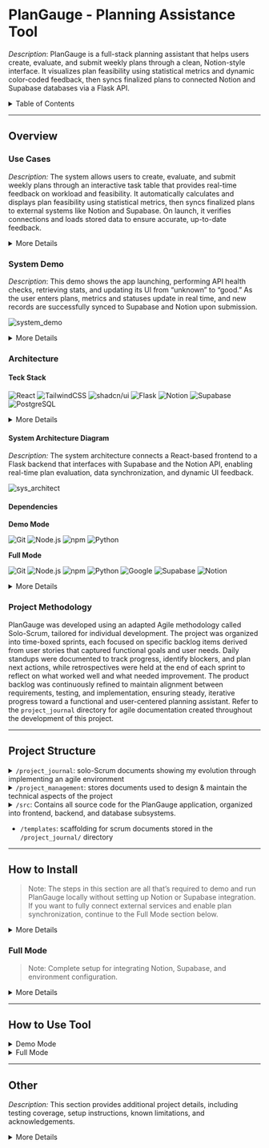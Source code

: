 # PlanGauge - Planning Assistance Tool
_Description_: PlanGauge is a full-stack planning assistant that helps users create, evaluate, and submit weekly plans through a clean, Notion-style interface. It visualizes plan feasibility using statistical metrics and dynamic color-coded feedback, then syncs finalized plans to connected Notion and Supabase databases via a Flask API.


<details>
  <summary>Table of Contents</summary>

  - [Overview](#overview)
  - [Project Structure](#project-structure)
  - [How to Install](#how-to-install)
  - [How to Use Tool](#how-to-use-tool)
  - [Other](#other)
</details>

---

## Overview
### Use Cases
_Description:_ The system allows users to create, evaluate, and submit weekly plans through an interactive task table that provides real-time feedback on workload and feasibility. It automatically calculates and displays plan feasibility using statistical metrics, then syncs finalized plans to external systems like Notion and Supabase. On launch, it verifies connections and loads stored data to ensure accurate, up-to-date feedback.
<details>
    <summary>
        More Details
    </summary>
    
- UC-1: Create Weekly Plan — The user adds, edits, and deletes tasks in the Task Entry Table (R-2.10–R-2.15), filling out task names, categories, dates, and times. The Stat Card System updates automatically to reflect daily workload changes. (Ref: design.md – “Table Structure,” “Add New Task Demo”)
- UC-2: Evaluate Plan Feasibility — The user views live feedback through the Stat Card System and Evaluation Section, which compute daily and weekly feasibility using Z-scores (R-1.22–R-1.23). The Evaluation Section provides a summary score and detailed breakdown of contributing metrics. (Ref: design.md – “Populated State,” “Evaluation Section,” “Details Accordion”)
- UC-3: Submit Plan to External Systems — The user clicks the Submit button to send plan data to Notion and Supabase via Flask (R-5.10). A toast confirms success or failure, and the button color reflects the plan’s overall feasibility. (Ref: design.md – “Submission Swimlane Diagram,” “Submission Demo”)
- UC-4: System Launch and Data Retrieval — On startup, the app runs connectivity checks for Flask, Supabase, and Notion (R-7.40–R-7.41) and retrieves stored stats to initialize feasibility data. Toasts indicate success or failure of retrieval operations. (Ref: design.md – “Startup Process Swimlane Diagram,” “Stats Retrieval API Endpoint”)
</details>



### System Demo

_Description_: This demo shows the app launching, performing API health checks, retrieving stats, and updating its UI from “unknown” to “good.” As the user enters plans, metrics and statuses update in real time, and new records are successfully synced to Supabase and Notion upon submission.

![system_demo](https://github.com/user-attachments/assets/23625c7a-682c-43c6-a5a8-9ebac076261f)


<details>
    <summary>
        More Details
    </summary>

This demo showcases the user launching the application and entering plans into the table interface.
During the launch process, the system performs a health check to verify connectivity with the Flask, Notion, and Supabase APIs. At the same time, the app successfully requests and receives statistical metric data. Once the data is retrieved, the interface updates accordingly — the styling transitions from red (indicating an “unknown” status) to grey (signifying “neutral”). The stat cards are then populated with average and standard deviation time values, and the evaluation section dynamically updates with these new metrics.

As the user adds new records, the outlines of all subsystems adjust to reflect overall feasibility. The stat card system also updates in real time, calculating total time values for tasks that share the same start date. The user continues to input plans for the following week until the overall status indicator turns green, representing a “good” state.

The demo continues with the user scrolling through the updated interface, showing how both the stat cards and evaluation sections appear when the system is in its optimal state. Finally, the user opens the Supabase and Notion databases — initially empty — then submits the new plan. After submission, both databases display the newly created records, confirming a successful sync between the app and the Notion productivity environment.
</details>

### Architecture
#### Teck Stack
![React](https://img.shields.io/badge/React-20232A?style=for-the-badge&logo=react&logoColor=61DAFB) ![TailwindCSS](https://img.shields.io/badge/Tailwind_CSS-06B6D4?style=for-the-badge&logo=tailwindcss&logoColor=white) ![shadcn/ui](https://img.shields.io/badge/shadcn/ui-000000?style=for-the-badge&logo=shadcnui&logoColor=white) ![Flask](https://img.shields.io/badge/Flask-000000?style=for-the-badge&logo=flask&logoColor=white) ![Notion](https://img.shields.io/badge/Notion-000000?style=for-the-badge&logo=notion&logoColor=white) ![Supabase](https://img.shields.io/badge/Supabase-3ECF8E?style=for-the-badge&logo=supabase&logoColor=white) ![PostgreSQL](https://img.shields.io/badge/PostgreSQL-316192?style=for-the-badge&logo=postgresql&logoColor=white)

<details>
    <summary>
        More Details
    </summary>

- Frontend:
    - ![React](https://img.shields.io/badge/React-20232A?style=for-the-badge&logo=react&logoColor=61DAFB)
        - Manages the application’s dynamic UI and state, allowing real-time updates as users modify their weekly plans.
    - ![TailwindCSS](https://img.shields.io/badge/Tailwind_CSS-06B6D4?style=for-the-badge&logo=tailwindcss&logoColor=white)
        - Provides a responsive and modern utility-based styling framework for consistent, adaptive layouts.
    - ![shadcn/ui](https://img.shields.io/badge/shadcn/ui-000000?style=for-the-badge&logo=shadcnui&logoColor=white)
        - Offers a good looking library for aesthetically pleasing dark mode styling design
- Backend:
    - ![Flask](https://img.shields.io/badge/Flask-000000?style=for-the-badge&logo=flask&logoColor=white)
        - Implements the backend logic and HTTP endpoints that process feasibility calculations, manage plan submissions, and connect to external services.
    - ![Notion](https://img.shields.io/badge/Notion-000000?style=for-the-badge&logo=notion&logoColor=white)
        - Enables two-way synchronization of plan data between PlanGauge and the user’s Notion workspace.
- Database:
    - ![Supabase](https://img.shields.io/badge/Supabase-3ECF8E?style=for-the-badge&logo=supabase&logoColor=white) 
        - Stores plan submissions and plan records created using this app. Also stores previous work/productivity records that are used for statistical metric calculations. The statistical metrics are then used to compare the current plan to previous performances.
    - ![PostgreSQL](https://img.shields.io/badge/PostgreSQL-316192?style=for-the-badge&logo=postgresql&logoColor=white)
        - Supabase uses PostgreSQL
</details>

#### System Architecture Diagram

_Description:_ The system architecture connects a React-based frontend to a Flask backend that interfaces with Supabase and the Notion API, enabling real-time plan evaluation, data synchronization, and dynamic UI feedback.

![sys_architect](https://github.com/user-attachments/assets/a2dceaf5-68dd-4d71-98f7-460ba8fe95a9)

#### Dependencies
**Demo Mode**

![Git](https://img.shields.io/badge/Git-F05032?style=for-the-badge&logo=git&logoColor=white) ![Node.js](https://img.shields.io/badge/Node.js-339933?style=for-the-badge&logo=nodedotjs&logoColor=white) ![npm](https://img.shields.io/badge/npm-CB3837?style=for-the-badge&logo=npm&logoColor=white) ![Python](https://img.shields.io/badge/Python-3776AB?style=for-the-badge&logo=python&logoColor=white)

**Full Mode**

![Git](https://img.shields.io/badge/Git-F05032?style=for-the-badge&logo=git&logoColor=white) ![Node.js](https://img.shields.io/badge/Node.js-339933?style=for-the-badge&logo=nodedotjs&logoColor=white) ![npm](https://img.shields.io/badge/npm-CB3837?style=for-the-badge&logo=npm&logoColor=white) ![Python](https://img.shields.io/badge/Python-3776AB?style=for-the-badge&logo=python&logoColor=white) ![Google](https://img.shields.io/badge/Google-4285F4?style=for-the-badge&logo=google&logoColor=white) ![Supabase](https://img.shields.io/badge/Supabase-3ECF8E?style=for-the-badge&logo=supabase&logoColor=white) ![Notion](https://img.shields.io/badge/Notion-000000?style=for-the-badge&logo=notion&logoColor=white)



<details>
  <summary>More Details</summary>

- Git  
  Git is required for version control and cloning the PlanGauge repository.  
  - Install from [https://git-scm.com/](https://git-scm.com/).  
  - Used for managing commits, branches, and synchronizing local changes with GitHub.  

- Node.js & NPM  
  Node.js and its package manager (NPM) are required to run the React frontend.  
  - Download from [https://nodejs.org/](https://nodejs.org/) (LTS version recommended).  
  - Used to install dependencies, run development servers, and execute build/test scripts.  

- Python  
  Python (version 3.10 or later) is required to run the Flask backend.  
  - Install from [https://www.python.org/downloads/](https://www.python.org/downloads/).  
  - Used to launch the API, handle predictions, and manage database requests.  

- Google Account  
  A Google account is required to access Notion authentication setup and any integrated cloud services (if applicable).  
  - Used for identity verification, environment configuration syncing, and potential API access (e.g., Google Drive or OAuth).  
 

- Supabase Account (Free Tier)
  A Supabase account is needed to store and retrieve data.  
  - Create a new Supabase project and note the API URL and anon key.  
  - Used by the Flask backend to persist plan statistics and user data.

</details>

### Project Methodology
PlanGauge was developed using an adapted Agile methodology called Solo-Scrum, tailored for individual development. The project was organized into time-boxed sprints, each focused on specific backlog items derived from user stories that captured functional goals and user needs. Daily standups were documented to track progress, identify blockers, and plan next actions, while retrospectives were held at the end of each sprint to reflect on what worked well and what needed improvement. The product backlog was continuously refined to maintain alignment between requirements, testing, and implementation, ensuring steady, iterative progress toward a functional and user-centered planning assistant. Refer to the `project_journal` directory for agile documentation created throughout the development of this project.

---

## Project Structure
<details>
    <summary>
        <code>/project_journal</code>: solo-Scrum documents showing my evolution through implementing an agile environment
    </summary>

- `/assets`: stores diagrams, mockups, quiz docs, demo gifs, and other docs created during sprints
- `/backlog`: backlog item documentation for features implemented in this project
- `/professional_review`: presentation and notes from project pitch to CS professor
- `/pull_requests`: docs for completed pull requests demoing the features developed and merged
- `/retrospective`: reflections completed for reviewing and improving sprint approach for each sprint
- `/sprints`: docs for sprints including the goal, assigned backlog items, subtasks, and DoD
- `/standup`: logs for daily standups documenting previous progress, next steps, problems, ChatGPT review
</details>

<details>
    <summary>
        <code>/project_management</code>: stores documents used to design & maintain the technical aspects of the project
    </summary>

- `/api/flask_apis.xlsx`: excel document that details the flask api including example http responses, response key explanations, and http response code clarifications
- `/diagrams`: mockups, architecture diagram, FDD, ERD, and swimlane diagrams used in the current design
- `/specs`: This directory contains all formal software engineering documentation written throughout the development of PlanGauge. Each file defines the project’s requirements, rationale, and design decisions used to guide implementation.
    - `/design.md`: The Design Specification document defines the structural, visual, and behavioral blueprint for PlanGauge, bridging the project’s requirements with its implemented architecture. It includes annotated diagrams, UI mockups, and flow representations that capture how each subsystem functions and interacts.
    - `/mvs.md`: Defines the Minimum Viable Specification for PlanGauge—listing the essential features (task table, stat cards, plan summary, submission flow) required for a functioning prototype and mapping them to their requirement IDs.
    - `/pop.md`: The Project Overview Proposal detailing the motivation, scope, and predicted architecture of PlanGauge. It covers complexity across system layers, technology stack choices, and methodology (Solo-Scrum).
    - `/reqs.md`: The Requirement Specifications document defining all functional and non-functional requirements (R-X.Y) including frontend behavior, backend logic, security, and usability standards.
    - `/sdp.md`: The Software Development Plan describing lifecycle phases, sprint schedules, testing strategy, risk assessment, and documentation control procedures.
    - `timeline.xlsx`: Spreadsheet outlining the chronological schedule of development milestones, sprint durations, and deliverable deadlines. Stopped using/updating this half way through project development.
    - `/user-stories.md`: Lists user stories that express functional goals from the perspective of an end user, forming the basis for requirement traceability and backlog creation.
</details>

<details>
    <summary>
        <code>/src</code>: Contains all source code for the PlanGauge application, organized into frontend, backend, and database subsystems.
    </summary>

- `/backend`: Implements the Flask API server responsible for handling data transactions, performing validation, and bridging between the React frontend and Supabase database.
    - `/app/__init__.py`: Initializes the Flask app instance and loads configuration (e.g., environment variables, API keys).
    - `/app/routes.py`: Defines RESTful API endpoints for CRUD operations, plan submission, and Notion synchronization.
    - `/app/utils.py`: Contains helper functions for validation, data formatting, and Notion API communication.
    - `/tests/`: Houses backend unit and integration tests written with pytest.
    - `pytest.ini`: Configures test discovery paths and environment markers for pytest.
    - `run.py`: Entry point to launch the Flask development server.
- `/database`: Contains SQL scripts and schema configuration for the project’s Supabase (PostgreSQL) layer.
    - `db_setup.sql`: Creates database tables, relations, and constraints aligned with the BCNF-compliant schema defined in the design specs.
    - `row_security.sql`: Defines row-level security policies to control user access and protect plan submission records.
- `/frontend`: Implements the React + Tailwind + Shadcn/UI interface that allows users to input, visualize, and submit their weekly plans.
    - `/e2e/`: End-to-end tests using Playwright to verify full-stack functionality.
    - `/src/components/`: Stores the react components for all subsystems
    - `/src/contexts/`: Context providers like TaskContext.jsx managing global state for task data
    - `/src/tests/`: Frontend unit and integration tests written with Vitest + React Testing Library.
    - `/src/utils/`: Utility functions supporting calculations, formatting, or API requests.
    - `/src/App.jsx`: Root React component that renders the main task table and theme provider
    - `/src/App.css`: Base styling and layout rules.
    - `/src/index.css`: Tailwind + custom theme variables defining color palettes and dark mode support.
    - `/src/main.jsx`: Application entry point rendering the React root node.
</details>

- `/templates`: scaffolding for scrum documents stored in the `/project_journal/` directory

---

## How to Install

> Note: The steps in this section are all that’s required to demo and run PlanGauge locally without setting up Notion or Supabase integration. If you want to fully connect external services and enable plan synchronization, continue to the Full Mode section below.

<details>
  <summary>More Details</summary>

1️⃣ Clone the repository
   ```
   git clone https://github.com/GregT7/PlanGauge.git
   ```

2️⃣ Install frontend dependencies
   ```
   cd PlanGauge/src/frontend
   npm install
   npm audit fix
   ```

3️⃣ Install backend dependencies
   ```
   cd PlanGauge/src/backend
   python -m venv venv
   .\venv\Scripts\activate
   pip install -r requirements.txt
   ```
</details>

### Full Mode
> Note: Complete setup for integrating Notion, Supabase, and environment configuration.

<details>
  <summary>More Details</summary>

1️⃣ Setup Notion
   1. Create or log into your Notion account.
   2. Create a new page.
   3. Add a database within that page.
   4. Create a new integration under [https://www.notion.so/my-integrations](https://www.notion.so/my-integrations).
   5. Grant the integration full access to your database.
   6. Copy and store your Notion API key for later use.

2️⃣ Setup Supabase
   1. Create a free account at [https://app.supabase.com](https://app.supabase.com).
   2. Run the SQL scripts in `/PlanGauge/src/database/`:
      - `db_setup.sql` — Initializes database tables.  
      - `row_security.sql` — Enables row-level security (prevents unauthorized access).  
      - `init_records.sql` — Populates dummy records (optional).
   3. Note your Project URL and anon public key for the `.env` file.

3️⃣ Setup environment files
<details>
  <summary>Windows</summary>

  1. `/src/.env`
  ```
  cd /PlanGauge/src
  echo FLASK_BASE_URL=http://127.0.0.1:^ FLASK_DEFAULT_PORT=5000^ FLASK_TESTING_PORT=5001^ FLASK_HEALTH_ROUTE=/api/health > .env
  ```

  2. `/src/backend/.env`
  ```
  cd /PlanGauge/src/backend
  (echo SUPABASE_URL=&& echo SUPABASE_KEY=&& echo NOTION_API_KEY=&& echo NOTION_PAGE_ID=&& echo NOTION_DB_ID=&& echo NOTION_VERSION="2022-06-28") > .env
  ```

  3. `/src/frontend/.env.demo`
  ```
  cd /PlanGauge/src/frontend
  echo VITE_DEMO=1^ VITE_STATS_TESTING_ROUTE=http://127.0.0.1:5000/api/demo/stats^ VITE_DEFAULT_ROUTE=http://localhost:5173/^ VITE_TESTING_ROUTE=http://localhost:4173/^ VITE_DEFAULT_PLAN_START=2025-06-01^ VITE_DEFAULT_PLAN_END=2025-06-30 > .env
  ```
</details>

<details>
  <summary>Linux/macOS</summary>

  1. `/src/.env`
  ```
  cd /PlanGauge/src
  echo "FLASK_BASE_URL=http://127.0.0.1: FLASK_DEFAULT_PORT=5000 FLASK_TESTING_PORT=5001 FLASK_HEALTH_ROUTE=/api/health" > .env
  ```

  2. `/src/backend/.env`
  ```
  cd /PlanGauge/src/backend
  echo -e "SUPABASE_URL=\nSUPABASE_KEY=\nNOTION_API_KEY=\nNOTION_PAGE_ID=\nNOTION_DB_ID=\nNOTION_VERSION=\"2022-06-28\"" > .env
  ```

  3. `/src/frontend/.env.demo`
  ```
  cd /PlanGauge/src/frontend
  echo "VITE_DEMO=1 VITE_STATS_TESTING_ROUTE=http://127.0.0.1:5000/api/demo/stats VITE_DEFAULT_ROUTE=http://localhost:5173/ VITE_TESTING_ROUTE=http://localhost:4173/ VITE_DEFAULT_PLAN_START=2025-06-01 VITE_DEFAULT_PLAN_END=2025-06-30" > .env
  ```
</details>

4️⃣ Find API keys / info for Notion & Supabase and update `/PlanGauge/src/backend/.env` file
   - `SUPABASE_URL`  
     - _Description_: The unique base URL endpoint for your Supabase project.  
     - How to find:
       1. Log in to [https://app.supabase.com](https://app.supabase.com)
       2. Select your project.
       3. Go to Project Settings → API.
       4. Copy the Project URL.
     - Example:
       ```
       SUPABASE_URL=https://abcde12345.supabase.co
       ```

   - `SUPABASE_KEY`  
     - _Description_: Your Supabase authentication key — typically the “anon public” key.  
     - How to find:
       1. In Project Settings → API, scroll to Project API Keys.
       2. Copy the anon public key.
     - Example:
       ```
       SUPABASE_KEY=eyJhbGciOiJIUzI1NiIsInR5cCI6IkpXVCJ9...
       ```

   - `NOTION_API_KEY`  
     - _Description_: The token for your internal integration used to access Notion’s API.  
     - How to find:
       1. Go to [https://www.notion.so/my-integrations](https://www.notion.so/my-integrations)
       2. Create a new integration (e.g., “PlanGauge”).
       3. Copy the Internal Integration Token.
       4. Share your Notion page/database with this integration.
     - Example:
       ```
       NOTION_API_KEY=secret_qwerty123456789abcdef
       ```

   - `NOTION_PAGE_ID`  
     - _Description_: The 32-character ID for the Notion page you want PlanGauge to sync.  
     - How to find:
       1. Open the Notion page in your browser.
       2. Copy the 32-character string at the end of the URL.
     - Example:
       ```
       NOTION_PAGE_ID=abcdef1234567890abcdef1234567890
       ```

   - `NOTION_DB_ID`  
     - _Description_: The ID of your Notion database used for plan synchronization.  
     - How to find:
       1. Open your Notion database in your browser.
       2. Copy the 32-character string before `?v=` in the URL.
     - Example:
       ```
       NOTION_DB_ID=1234567890abcdef1234567890abcdef
       ```

   - `NOTION_VERSION` = "2022-06-28"  
     - _Description_: Specifies the Notion API version for compatibility.  
     - How to find:
       - Refer to [Notion’s API versioning documentation](https://developers.notion.com/reference/versioning)
     - Example:
       ```
       NOTION_VERSION="2022-06-28"
       ```
</details>

---

## How to Use Tool
<details>
  <summary>Demo Mode</summary>


#### 1️⃣ Launch the Application  
```bash
cd PlanGauge/src/frontend  
npm run start:demo
```  
The app will open automatically in your default browser and begin connecting to the Flask API. Toast messages will indicate connection and launch status.

#### 2️⃣ Load Demo Data  
Default, hardcoded statistical metrics are fetched from a demo API route. The task table is automatically populated with sample tasks representing a plan created just before submission.

#### 3️⃣ Observe Feasibility Analysis  
Once the backend connection is established, the feasibility analysis begins. The UI styling updates in real time to reflect the plan’s evaluation and feasibility results.

#### 4️⃣ Experiment with the Task Table  
Modify tasks to see how the feasibility and UI respond dynamically.  
> Note: The Start Date must match one of the Stat Card dates for table changes to impact feasibility.

#### 5️⃣ Submit the Plan  
Click the Submit button to view a toast confirmation message.  
*(No data will be sent since Notion and Supabase integrations are disabled in demo mode.)*

#### 6️⃣ Review Evaluation Details  
Scroll to the Evaluation Section to explore how the system calculates feasibility metrics and interprets results for each day and overall plan.

</details>



<details>
  <summary>Full Mode</summary>



#### 1️⃣ Launch the Application

1. Start the app & wait for browser to open
   ```
   cd PlanGauge/src/frontend
   npm run start
   ```

#### 2️⃣ Create or Edit Weekly Tasks

1. Use the Notion-like task table to enter your weekly goals.  
   Each row represents a task with the following fields:
   - Task Name – Short description of your task.
   - Category – Choose from pre-defined options (e.g., Health, Career, School).
   - Start / Due Date – Select using the date picker.
   - Estimated Time – Enter manually or let the backend predict time (future feature).

2. Add new tasks using the “+ New Page” button at the bottom of the table.

3. Tasks update automatically as you edit fields — no need to manually save.

#### 3️⃣ Review Daily and Weekly Feasibility

- Each day displays a stat card showing:
  - The total planned time for that day.
  - A color-coded status:
    - 🟢 Good – Within target range.
    - 🟡 Moderate – Under or near threshold.
    - 🔴 Poor – Exceeds predicted workload limit.

- At the bottom, a Plan Summary indicator shows the overall feasibility rating for the week.

#### 4️⃣ Submit Your Plan

When satisfied with your plan, click the Submit button.  
This will:
1. Send your plan data to the Flask backend.  
2. The backend will:
   - Store your plan data in Supabase for long-term tracking.
   - Sync your updated plan to Notion, ensuring your Notion workspace stays up-to-date.
3. A temporary status message will confirm if the sync succeeded or failed.

#### 5️⃣ Adjust, Track, and Improve

- You can adjust your plan anytime; simply edit the table and re-submit.
- Future versions will incorporate your Supabase data to refine time predictions for similar task types.
- Use color trends and stats to track planning consistency week-to-week.

</details>

---

## Other
_Description:_ This section provides additional project details, including testing coverage, setup instructions, known limitations, and acknowledgements.

<details>
  <summary>More Details</summary>

### Testing
<details>
  <summary>Testing Coverage</summary>

- Frontend
    - Technology: React Testing Library, Vitest, Jest
    - Quantity: 258 tests
    - Description: validates UI behavior, state updates, and real-time feedback
- Backend
    - Technology: pytest
    - Quantity: 40 tests
    - Description: confirms API correctness, data retrieval, and error handling
- System
    - Technology: Playwright
    - Quantity: ? tests
    - Description: simulates full user interactions, from plan creation to submission and system feedback
</details>

<details>
  <summary>How to Run Tests</summary>

#### 1️⃣ Frontend (Vitest)
> Note: This does not include Playwright E2E tests — see the next section for setup.

```
cd PlanGauge/src/frontend  
npm run test
```

#### 2️⃣ (Optional) End-to-End Testing with Playwright

Step 1 – Install Playwright  
cd PlanGauge/src/frontend  
```npm init playwright@latest```

Step 2 – Follow setup prompts  
Answer the following during setup:  
- ✔ Language: JavaScript  
- ✔ Test directory: `tests`  
- ✔ Add GitHub Actions workflow: No (optional)  
- ✔ Install browsers: Yes  

Step 3 – Verify installation  
You should see a version number like `Version 1.48.0`:
```npx playwright test --version```

Step 4 – Run default Playwright tests  
Run the sample tests provided by Playwright (all six should pass):  
```npx playwright test```

#### 3️⃣ Backend (pytest)
```
cd PlanGauge/src/backend  
.\venv\Scripts\activate  
pytest -q
```
</details>



### Limitations
- Unused DB: 
    - the database doesn't really do a lot at this point aside from holding work records
    - However, the ground work is laid for editing/viewing/deleting previous plan submissions & corresponding plan records alongside other stats processing
    - work is not being differentiated into assigned_work and general_work, same thing with plans
    - assignment records aren't being used for anything and there is no way to assign plan records to them
- Not Deployed: Using flask & vite servers


### 🙏 Acknowledgements
- Dr. Raymer for giving me feedback on my early project design
- Uncle Steve for reviewing project from both an end user & tech writer perspective
- Intro to SWE Course: Dr. Shimizu + swe peers for learning the basics of SWE and how to implement an Agile methodology
- Parents for giving me feedback from the perspective of an engineering project manager

</details>